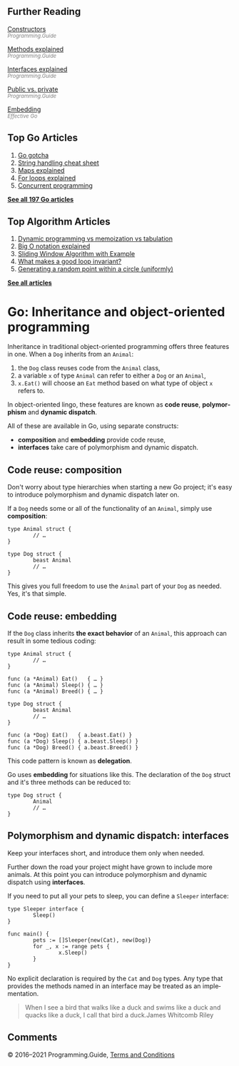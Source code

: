 ## Further Reading

[Constructors](constructor-best-practice.html)  
<span style="color: grey; font-style: italic; font-size: smaller">Programming.Guide</span>

[Methods explained](methods-explained.html)  
<span style="color: grey; font-style: italic; font-size: smaller">Programming.Guide</span>

[Interfaces explained](interfaces-explained.html)  
<span style="color: grey; font-style: italic; font-size: smaller">Programming.Guide</span>

[Public vs. private](public-private.html)  
<span style="color: grey; font-style: italic; font-size: smaller">Programming.Guide</span>

[Embedding](https://golang.org/doc/effective_go.html#embedding)  
<span style="color: grey; font-style: italic; font-size: smaller">Effective Go</span>

## Top Go Articles

1.  [Go gotcha](go-gotcha.html)
2.  [String handling cheat sheet](string-functions-reference-cheat-sheet.html)
3.  [Maps explained](maps-explained.html)
4.  [For loops explained](for-loop.html)
5.  [Concurrent programming](go-concurrency-tutorial.html)

[**See all 197 Go articles**](index.html)

## Top Algorithm Articles

1.  [Dynamic programming vs memoization vs tabulation](../dynamic-programming-vs-memoization-vs-tabulation.html)
2.  [Big O notation explained](../big-o-notation-explained.html)
3.  [Sliding Window Algorithm with Example](../sliding-window-example.html)
4.  [What makes a good loop invariant?](../what-makes-a-good-loop-invariant.html)
5.  [Generating a random point within a circle (uniformly)](../random-point-within-circle.html)

[**See all articles**](../index.html)

# Go: Inheritance and object-oriented programming

Inheritance in traditional object-oriented programming offers three features in one. When a `Dog` inherits from an `Animal`:

1.  the `Dog` class reuses code from the `Animal` class,
2.  a variable `x` of type `Animal` can refer to either a `Dog` or an `Animal`,
3.  `x.Eat()` will choose an `Eat` method based on what type of object `x` refers to.

In object-oriented lingo, these features are known as **code reuse**, **poly­mor­phism** and **dynamic dispatch**.

All of these are available in Go, using separate constructs:

- **composition** and **embedding** provide code reuse,
- **interfaces** take care of polymorphism and dynamic dispatch.

## Code reuse: composition

Don't worry about type hierarchies when starting a new Go project; it's easy to introduce polymorphism and dynamic dispatch later on.

If a `Dog` needs some or all of the functionality of an `Animal`, simply use **composition**:

    type Animal struct {
            // …
    }

    type Dog struct {
            beast Animal
            // …
    }

This gives you full freedom to use the `Animal` part of your `Dog` as needed. Yes, it's that simple.

## Code reuse: embedding

If the `Dog` class inherits **the exact behavior** of an `Animal`, this approach can result in some tedious coding:

    type Animal struct {
            // …
    }

    func (a *Animal) Eat()   { … }
    func (a *Animal) Sleep() { … }
    func (a *Animal) Breed() { … }

    type Dog struct {
            beast Animal
            // …
    }

    func (a *Dog) Eat()   { a.beast.Eat() }
    func (a *Dog) Sleep() { a.beast.Sleep() }
    func (a *Dog) Breed() { a.beast.Breed() }

This code pattern is known as **delegation**.

Go uses **embedding** for situations like this. The declaration of the `Dog` struct and it's three methods can be reduced to:

    type Dog struct {
            Animal
            // …
    }

## Polymorphism and dynamic dispatch: interfaces

Keep your interfaces short, and introduce them only when needed.

Further down the road your project might have grown to include more animals. At this point you can introduce polymorphism and dynamic dispatch using **interfaces**.

If you need to put all your pets to sleep, you can define a `Sleeper` interface:

    type Sleeper interface {
            Sleep()
    }

    func main() {
            pets := []Sleeper{new(Cat), new(Dog)}
            for _, x := range pets {
                    x.Sleep()
            }
    }

No explicit declaration is required by the `Cat` and `Dog` types. Any type that provides the methods named in an inter­face may be treated as an imple­mentation.

> When I see a bird that walks like a duck and swims like a duck and quacks like a duck, I call that bird a duck.<span class="quote-source">James Whitcomb Riley</span>

## Comments



© 2016–2021 Programming.Guide, [Terms and Conditions](../terms-and-conditions.html)
